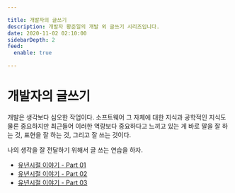 ```yaml
---

title: 개발자의 글쓰기
description: 개발자 황준일의 개발 외 글쓰기 시리즈입니다.
date: 2020-11-02 02:10:00
sidebarDepth: 2
feed:
  enable: true

---
```


# 개발자의 글쓰기

개발은 생각보다 심오한 작업이다.
소프트웨어 그 자체에 대한 지식과 공학적인 지식도 물론 중요하지만 최근들어 이러한 역량보다 중요하다고 느끼고 있는 게 바로
말을 잘 하는 것, 표현을 잘 하는 것, 그리고 잘 쓰는 것이다.

나의 생각을 잘 전달하기 위해서 글 쓰는 연습을 하자. 

- [유년시절 이야기 - Part 01](./01-유년시절-이야기-1/)
- [유년시절 이야기 - Part 02](./01-유년시절-이야기-2/)
- [유년시절 이야기 - Part 03](./01-유년시절-이야기-3/)

